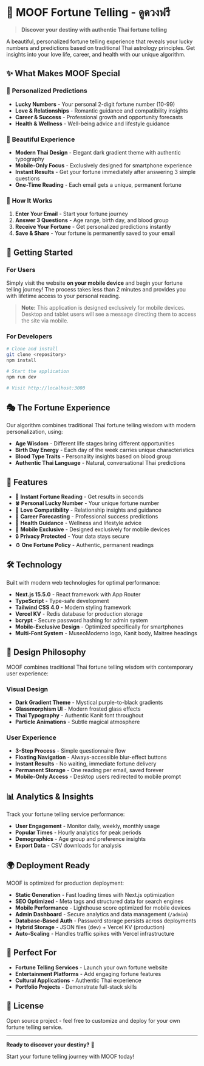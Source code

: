 # 🔮 MOOF Fortune Telling - ดูดวงฟรี

> **Discover your destiny with authentic Thai fortune telling**

A beautiful, personalized fortune telling experience that reveals your lucky numbers and predictions based on traditional Thai astrology principles. Get insights into your love life, career, and health with our unique algorithm.

## ✨ What Makes MOOF Special

### 🎯 **Personalized Predictions**
- **Lucky Numbers** - Your personal 2-digit fortune number (10-99)
- **Love & Relationships** - Romantic guidance and compatibility insights
- **Career & Success** - Professional growth and opportunity forecasts  
- **Health & Wellness** - Well-being advice and lifestyle guidance

### 🎨 **Beautiful Experience**
- **Modern Thai Design** - Elegant dark gradient theme with authentic typography
- **Mobile-Only Focus** - Exclusively designed for smartphone experience
- **Instant Results** - Get your fortune immediately after answering 3 simple questions
- **One-Time Reading** - Each email gets a unique, permanent fortune

### 🌟 **How It Works**

1. **Enter Your Email** - Start your fortune journey
2. **Answer 3 Questions** - Age range, birth day, and blood group
3. **Receive Your Fortune** - Get personalized predictions instantly
4. **Save & Share** - Your fortune is permanently saved to your email

## 🚀 Getting Started

### For Users
Simply visit the website **on your mobile device** and begin your fortune telling journey! The process takes less than 2 minutes and provides you with lifetime access to your personal reading.

> **Note:** This application is designed exclusively for mobile devices. Desktop and tablet users will see a message directing them to access the site via mobile.

### For Developers
```bash
# Clone and install
git clone <repository>
npm install

# Start the application
npm run dev

# Visit http://localhost:3000
```

## 🎭 The Fortune Experience

Our algorithm combines traditional Thai fortune telling wisdom with modern personalization, using:

- **Age Wisdom** - Different life stages bring different opportunities
- **Birth Day Energy** - Each day of the week carries unique characteristics  
- **Blood Type Traits** - Personality insights based on blood group
- **Authentic Thai Language** - Natural, conversational Thai predictions

## 📱 Features

- 🔮 **Instant Fortune Reading** - Get results in seconds
- 🍀 **Personal Lucky Number** - Your unique fortune number
- 💖 **Love Compatibility** - Relationship insights and guidance
- 💼 **Career Forecasting** - Professional success predictions
- 🌿 **Health Guidance** - Wellness and lifestyle advice
- 📱 **Mobile Exclusive** - Designed exclusively for mobile devices
- 🔒 **Privacy Protected** - Your data stays secure
- ♻️ **One Fortune Policy** - Authentic, permanent readings

## 🛠️ Technology

Built with modern web technologies for optimal performance:

- **Next.js 15.5.0** - React framework with App Router
- **TypeScript** - Type-safe development 
- **Tailwind CSS 4.0** - Modern styling framework
- **Vercel KV** - Redis database for production storage
- **bcrypt** - Secure password hashing for admin system
- **Mobile-Exclusive Design** - Optimized specifically for smartphones
- **Multi-Font System** - MuseoModerno logo, Kanit body, Maitree headings

## 🎨 Design Philosophy

MOOF combines traditional Thai fortune telling wisdom with contemporary user experience:

### Visual Design
- **Dark Gradient Theme** - Mystical purple-to-black gradients
- **Glassmorphism UI** - Modern frosted glass effects
- **Thai Typography** - Authentic Kanit font throughout
- **Particle Animations** - Subtle magical atmosphere

### User Experience  
- **3-Step Process** - Simple questionnaire flow
- **Floating Navigation** - Always-accessible blur-effect buttons
- **Instant Results** - No waiting, immediate fortune delivery
- **Permanent Storage** - One reading per email, saved forever
- **Mobile-Only Access** - Desktop users redirected to mobile prompt

## 📊 Analytics & Insights

Track your fortune telling service performance:

- **User Engagement** - Monitor daily, weekly, monthly usage
- **Popular Times** - Hourly analytics for peak periods
- **Demographics** - Age group and preference insights
- **Export Data** - CSV downloads for analysis

## 🌍 Deployment Ready

MOOF is optimized for production deployment:

- **Static Generation** - Fast loading times with Next.js optimization
- **SEO Optimized** - Meta tags and structured data for search engines
- **Mobile Performance** - Lighthouse score optimized for mobile devices
- **Admin Dashboard** - Secure analytics and data management (`/admin`)
- **Database-Based Auth** - Password storage persists across deployments
- **Hybrid Storage** - JSON files (dev) + Vercel KV (production)
- **Auto-Scaling** - Handles traffic spikes with Vercel infrastructure

## 🎯 Perfect For

- **Fortune Telling Services** - Launch your own fortune website
- **Entertainment Platforms** - Add engaging fortune features
- **Cultural Applications** - Authentic Thai experience
- **Portfolio Projects** - Demonstrate full-stack skills

## 📄 License

Open source project - feel free to customize and deploy for your own fortune telling service.

---

**Ready to discover your destiny?** 🌟

Start your fortune telling journey with MOOF today!